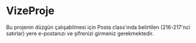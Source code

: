# VizeProje
Bu projenin düzgün çalışabilmesi için Posta class'ında belirtilen (216-217'nci satırlar) yere e-postanızı ve şifrenizi girmeniz gerekmektedir.
